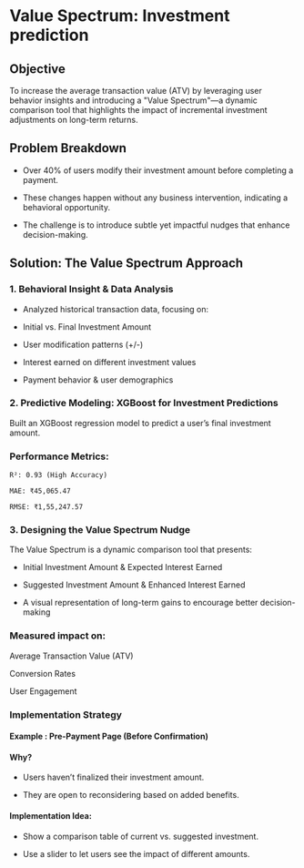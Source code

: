 # Value Spectrum: Investment prediction 

## Objective

To increase the average transaction value (ATV) by leveraging user behavior insights and introducing a "Value Spectrum"—a dynamic comparison tool that highlights the impact of incremental investment adjustments on long-term returns.

## Problem Breakdown

- Over 40% of users modify their investment amount before completing a payment.

- These changes happen without any business intervention, indicating a behavioral opportunity.

- The challenge is to introduce subtle yet impactful nudges that enhance decision-making.

## Solution: The Value Spectrum Approach

  ### 1. Behavioral Insight & Data Analysis

 - Analyzed historical transaction data, focusing on:

 - Initial vs. Final Investment Amount

 - User modification patterns (+/-)

 - Interest earned on different investment values

 - Payment behavior & user demographics

  ### 2. Predictive Modeling: XGBoost for Investment Predictions

  Built an XGBoost regression model to predict a user’s final investment amount.

   ### Performance Metrics:
    
    R²: 0.93 (High Accuracy)
    
    MAE: ₹45,065.47
    
    RMSE: ₹1,55,247.57
  
### 3. Designing the Value Spectrum Nudge

  The Value Spectrum is a dynamic comparison tool that presents:

 -  Initial Investment Amount & Expected Interest Earned
  
 -  Suggested Investment Amount & Enhanced Interest Earned
  
 -  A visual representation of long-term gains to encourage better decision-making


### Measured impact on:

  Average Transaction Value (ATV)
  
  Conversion Rates
  
  User Engagement


### Implementation Strategy

#### Example : Pre-Payment Page (Before Confirmation)

  #### Why?
  
   - Users haven’t finalized their investment amount.
    
   - They are open to reconsidering based on added benefits.
  
  ####  Implementation Idea:
    
   - Show a comparison table of current vs. suggested investment.
    
   - Use a slider to let users see the impact of different amounts.



  
